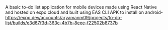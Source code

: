 A basic to-do list application for mobile devices made using React Native and hosted on expo cloud and 
built using EAS CLI
APK to install on android- https://expo.dev/accounts/aryamanm09/projects/to-do-list/builds/e3d67f3d-363c-4b7b-8eee-f22502b8737b